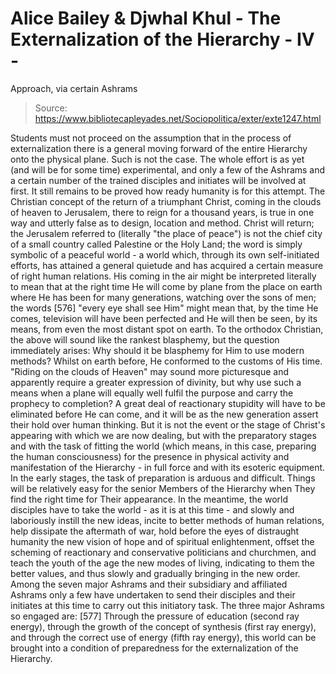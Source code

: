# Alice Bailey & Djwhal Khul - The Externalization of the Hierarchy - IV -
Approach, via certain Ashrams

> Source: https://www.bibliotecapleyades.net/Sociopolitica/exter/exte1247.html

Students must not proceed on the assumption that in the process of externalization there is a general moving forward of the entire Hierarchy onto the physical plane. Such is not the case. The whole effort is as yet (and will be for some time) experimental, and only a few of the Ashrams and a certain number of the trained disciples and initiates will be involved at first. It still remains to be proved how ready humanity is for this attempt. The Christian concept of the return of a triumphant Christ, coming in the clouds of heaven to Jerusalem, there to reign for a thousand years, is true in one way and utterly false as to design, location and method. Christ will return; the Jerusalem referred to (literally "the place of peace") is not the chief city of a small country called Palestine or the Holy Land; the word is simply symbolic of a peaceful world - a world which, through its own self-initiated efforts, has attained a general quietude and has acquired a certain measure of right human relations. His coming in the air might be interpreted literally to mean that at the right time He will come by plane from the place on earth where He has been for many generations, watching over the sons of men; the words [576] "every eye shall see Him" might mean that, by the time He comes, television will have been perfected and He will then be seen, by its means, from even the most distant spot on earth. To the orthodox Christian, the above will sound like the rankest blasphemy, but the question immediately arises: Why should it be blasphemy for Him to use modern methods? Whilst on earth before, He conformed to the customs of His time. "Riding on the clouds of Heaven" may sound more picturesque and apparently require a greater expression of divinity, but why use such a means when a plane will equally well fulfil the purpose and carry the prophecy to completion? A great deal of reactionary stupidity will have to be eliminated before He can come, and it will be as the new generation assert their hold over human thinking. But it is not the event or the stage of Christ's appearing with which we are now dealing, but with the preparatory stages and with the task of fitting the world (which means, in this case, preparing the human consciousness) for the presence in physical activity and manifestation of the Hierarchy - in full force and with its esoteric equipment.
In the early stages, the task of preparation is arduous and difficult. Things will be relatively easy for the senior Members of the Hierarchy when They find the right time for Their appearance. In the meantime, the world disciples have to take the world - as it is at this time - and slowly and laboriously instill the new ideas, incite to better methods of human relations, help dissipate the aftermath of war, hold before the eyes of distraught humanity the new vision of hope and of spiritual enlightenment, offset the scheming of reactionary and conservative politicians and churchmen, and teach the youth of the age the new modes of living, indicating to them the better values, and thus slowly and gradually bringing in the new order.
Among the seven major Ashrams and their subsidiary and affiliated Ashrams only a few have undertaken to send their disciples and their initiates at this time to carry out this initiatory task. The three major Ashrams so engaged are: [577]
Through the pressure of education (second ray energy), through the growth of the concept of synthesis (first ray energy), and through the correct use of energy (fifth ray energy), this world can be brought into a condition of preparedness for the externalization of the Hierarchy.
